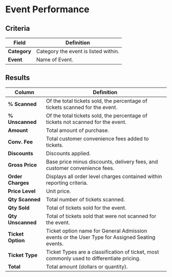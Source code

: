 # Event Performance

## Criteria

| **Field** | **Definition** |
| --- | --- |
| **Category** | Category the event is listed within. |
| **Event** |Name of Event.|

## Results

| **Column** | **Definition** |
| --- | --- |
| **% Scanned** | Of the total tickets sold, the percentage of tickets scanned for the event. |
| **% Unscanned** | Of the total tickets sold, the percentage of tickets not scanned for the event.|
| **Amount** | Total amount of purchase. |
| **Conv. Fee** | Total customer convenience fees added to tickets. |
| **Discounts** | Discounts applied. |
| **Gross Price** | 	Base price minus discounts, delivery fees, and customer convenience fees. |
| **Order Charges** | Displays all order level charges contained within reporting criteria. |
| **Price Level** | Unit price. |
| **Qty Scanned** | Total number of tickets scanned. |
| **Qty Sold** | Total of tickets sold for the event. |
| **Qty Unscanned** | Total of tickets sold that were not scanned for the event. |
| **Ticket Option** | Ticket option name for General Admission events or the User Type for Assigned Seating events. |
| **Ticket Type** | Ticket Types are a classification of ticket, most commonly used to differentiate pricing. |
| **Total** | Total amount (dollars or quantity). |

